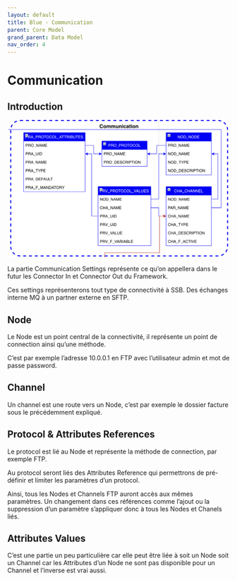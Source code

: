 ```yaml
---
layout: default
title: Blue - Communication
parent: Core Model
grand_parent: Data Model
nav_order: 4
---
```


# Communication #

## Introduction
<p align="center"><img src="../../../../assets/img/data-model/Communication.png" width="500"></p>

La partie Communication Settings représente ce qu’on appellera dans le futur les Connector In et Connector Out du Framework.

Ces settings représenterons tout type de connectivité à SSB. Des échanges interne MQ à un partner externe en SFTP.

## Node
Le Node est un point central de la connectivité, il représente un point de connection ainsi qu’une méthode.

C’est par exemple l’adresse 10.0.0.1 en FTP avec l’utilisateur admin et mot de passe password.

## Channel
Un channel est une route vers un Node, c’est par exemple le dossier facture sous le précédemment expliqué.

## Protocol & Attributes References
Le protocol est lié au Node et représente la méthode de connection, par exemple FTP.

Au protocol seront liés des Attributes Reference qui permettrons de pré-définir et limiter les paramètres d’un protocol.

Ainsi, tous les Nodes et Channels FTP auront accès aux mêmes paramètres. Un changement dans ces références comme l’ajout ou la suppression d’un paramètre s’appliquer donc à tous les Nodes et Chanels liés.

## Attributes Values
C’est une partie un peu particulière car elle peut être liée à soit un Node soit un Channel car les Attributes d’un Node ne sont pas disponible pour un Channel et l’inverse est vrai aussi.
